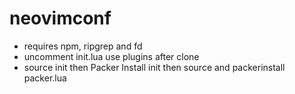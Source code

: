 # neovimconf
- requires npm, ripgrep and fd
- uncomment init.lua use plugins after clone
- source init then Packer Install init then source and packerinstall packer.lua
